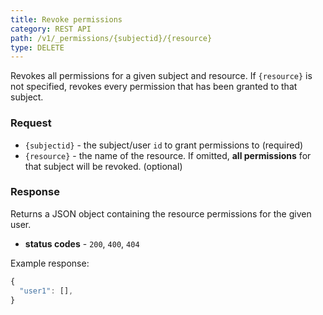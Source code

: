 ```yaml
---
title: Revoke permissions
category: REST API
path: /v1/_permissions/{subjectid}/{resource}
type: DELETE
---
```


Revokes all permissions for a given subject and resource. If `{resource}` is not specified, revokes every permission
that has been granted to that subject.

### Request

- `{subjectid}` - the subject/user `id` to grant permissions to (required)
- `{resource}` - the name of the resource. If omitted, **all permissions** for that subject will be revoked. (optional)

### Response

Returns a JSON object containing the resource permissions for the given user.

- **status codes** - `200`, `400`, `404`

Example response:
```js
{
  "user1": [],
}
```